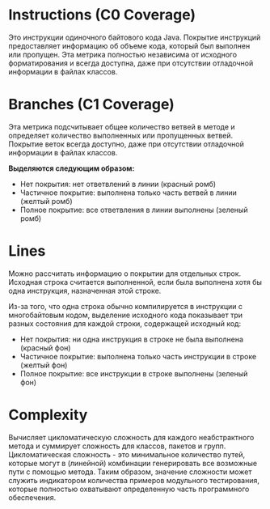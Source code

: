 # Instructions (C0 Coverage)
Это инструкции одиночного байтового кода Java. Покрытие инструкций предоставляет информацию об объеме кода, который был выполнен или пропущен. Эта метрика полностью независима от исходного форматирования и всегда доступна, даже при отсутствии отладочной информации в файлах классов.

# Branches (C1 Coverage)
Эта метрика подсчитывает общее количество ветвей в методе и определяет количество выполненных или пропущенных ветвей. Покрытие веток всегда доступно, даже при отсутствии отладочной информации в файлах классов. 

**Выделяются следующим образом:**

- Нет покрытия: нет ответвлений в линии (красный ромб)
- Частичное покрытие: выполнена только часть ветвей в линии (желтый ромб)
- Полное покрытие: все ответвления в линии выполнены (зеленый ромб)

# Lines
Можно рассчитать информацию о покрытии для отдельных строк. Исходная строка считается выполненной, если была выполнена хотя бы одна инструкция, назначенная этой строке.

Из-за того, что одна строка обычно компилируется в инструкции с многобайтовым кодом, выделение исходного кода показывает три разных состояния для каждой строки, содержащей исходный код:

- Нет покрытия: ни одна инструкция в строке не была выполнена (красный фон)
- Частичное покрытие: выполнена только часть инструкции в строке (желтый фон)
- Полное покрытие: все инструкции в строке выполнены (зеленый фон)


# Complexity
Вычисляет цикломатическую сложность для каждого неабстрактного метода и суммирует сложность для классов, пакетов и групп. Цикломатическая сложность - это минимальное количество путей, которые могут в (линейной) комбинации генерировать все возможные пути с помощью метода. Таким образом, значение сложности может служить индикатором количества примеров модульного тестирования, которые полностью охватывают определенную часть программного обеспечения. 
